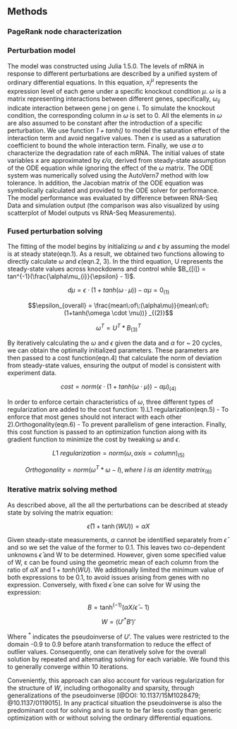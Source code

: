 ## Methods

### PageRank node characterization




### Perturbation model

The model was constructed using Julia 1.5.0. The levels of mRNA in response to different perturbations are described by a unified system of ordinary differential equations. In this equation, $x_{i}^\mu$ represents the expression level of each gene under a specific knockout condition $\mu$. $\omega$ is a matrix representing interactions between different genes, specifically, $\omega_{ij}$ indicate interaction between gene j on gene i. To simulate the knockout condition, the corresponding column in $\omega$ is set to 0. All the elements in $\omega$ are also assumed to be constant after the introduction of a specific perturbation. We use function $\mathit{1 + tanh( )}$ to model the saturation effect of the interaction term and avoid negative values. Then $\epsilon$ is used as a saturation coefficient to bound the whole interaction term. Finally, we use $\alpha$ to characterize the degradation rate of each mRNA. The initial values of state variables x are approximated by $\mathit{\epsilon / \alpha}$, derived from steady-state assumption of the ODE equation while ignoring the effect of the $\omega$ matrix. The ODE system was numerically solved using the AutoVern7 method with low tolerance. In addition, the Jacobian matrix of the ODE equation was symbolically calculated and provided to the ODE solver for performance. The model performance was evaluated by difference between RNA-Seq Data and simulation output (the comparison was also visualized by using scatterplot of Model outputs vs RNA-Seq Measurements).

### Fused perturbation solving

The fitting of the model begins by initializing $\omega$ and $\epsilon$ by assuming the model is at steady state(eqn.1). As a result, we obtained two functions allowing to directly calculate $\omega$ and $\epsilon$(eqn.2, 3). In the third equation, U represents the steady-state values across knockdowns and control while $B_{[i]} = tan^{-1}(\frac{\alpha\mu_{i}}{\epsilon} - 1)$.

$$d\mu = \epsilon \cdot (1 + tanh(\omega \cdot \mu)) - \alpha\mu = 0_{(1)}$$

$$\epsilon_{overall} = \frac{mean\:of\:(\alpha\mu)}{mean\:of\:(1+tanh(\omega \cdot \mu))} _{(2)}$$

$$\omega^{T} = U^{T} \ast B^{T}_{(3)}$$

By iteratively calculating the $\omega$ and $\epsilon$ given the data and $\alpha$ for ~ 20 cycles, we can obtain the optimally initialized parameters. These parameters are then passed to a cost function(eqn.4) that calculate the norm of deviation from steady-state values, ensuring the output of model is consistent with experiment data. 

$$cost = norm(\epsilon \cdot (1 + tanh(\omega\cdot\mu)) - \alpha\mu)_{(4)}$$

In order to enforce certain characteristics of $\omega$, three different types of regularization are added to the cost function: 1).L1 regularization(eqn.5) - To enforce that most genes should not interact with each other 2).Orthogonality(eqn.6) - To prevent parallelism of gene interaction. Finally, this cost function is passed to an optimization function along with its gradient function to minimize the cost by tweaking $\omega$ and $\epsilon$.

$$L1\:regularization = norm(\omega, axis = column)_{(5)}$$

$$Orthogonality = norm(\omega^{T} \ast \omega - I), where\:I\:is\:an\:identity\:matrix_{(6)}$$

### Iterative matrix solving method

As described above, all the all the perturbations can be described at steady state by solving the matrix equation:

$$\bar{\epsilon} \left( 1 + \tanh⁡ \left(W U \right) \right) = \alpha X$$

Given steady-state measurements, $\alpha$ cannot be identified separately from $\bar{\epsilon}$ and so we set the value of the former to 0.1. This leaves two co-dependent unknowns $\bar{\epsilon}$ and W to be determined. However, given some specified value of W, ε can be found using the geometric mean of each column from the ratio of $\alpha X$ and $1 + tanh(WU)$. We additionally limited the minimum value of both expressions to be 0.1, to avoid issues arising from genes with no expression. Conversely, with fixed $\bar{\epsilon}$ one can solve for W using the expression:

$$B = \tanh^(-1)⁡(αX/\bar{\epsilon} - 1)$$

$$W = ( {U'}^{*}  B' )'$$

Where $^{*}$ indicates the pseudoinverse of $U’$. The values were restricted to the domain -0.9 to 0.9 before atanh transformation to reduce the effect of outlier values. Consequently, one can iteratively solve for the overall solution by repeated and alternating solving for each variable. We found this to generally converge within 10 iterations.

Conveniently, this approach can also account for various regularization for the structure of $W$, including orthogonality and sparsity, through generalizations of the pseudoinverse [@DOI: 10.1137/15M1028479; @10.1137/0119015]. In any practical situation the pseudoinverse is also the predominant cost for solving and is sure to be far less costly than generic optimization with or without solving the ordinary differential equations.
